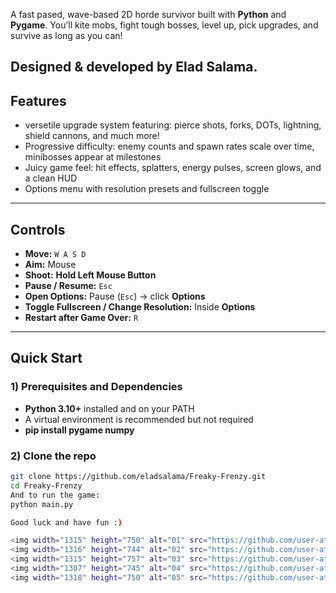A fast pased, wave-based 2D horde survivor built with **Python** and **Pygame**. You’ll kite mobs, fight tough bosses, level up, pick upgrades, and survive as long as you can!

Designed & developed by Elad Salama.
---

## Features
- versetile upgrade system featuring: pierce shots, forks, DOTs, lightning, shield cannons, and much more!
- Progressive difficulty: enemy counts and spawn rates scale over time, minibosses appear at milestones
- Juicy game feel: hit effects, splatters, energy pulses, screen glows, and a clean HUD
- Options menu with resolution presets and fullscreen toggle

---

## Controls
- **Move:** `W A S D`
- **Aim:** Mouse
- **Shoot:** **Hold Left Mouse Button**
- **Pause / Resume:** `Esc`
- **Open Options:** Pause (`Esc`) → click **Options**
- **Toggle Fullscreen / Change Resolution:** Inside **Options**
- **Restart after Game Over:** `R`

---

## Quick Start

### 1) Prerequisites and Dependencies
- **Python 3.10+** installed and on your PATH
- A virtual environment is recommended but not required
- **pip install pygame numpy**

### 2) Clone the repo
```bash
git clone https://github.com/eladsalama/Freaky-Frenzy.git
cd Freaky-Frenzy
And to run the game:
python main.py

Good luck and have fun :)

<img width="1315" height="750" alt="01" src="https://github.com/user-attachments/assets/175fafb2-cc24-4335-8c7d-655609b5368e" />
<img width="1316" height="744" alt="02" src="https://github.com/user-attachments/assets/62200743-94ae-4ba7-9cf3-2f1fd7eea6c2" />
<img width="1315" height="757" alt="03" src="https://github.com/user-attachments/assets/c0b503cd-6052-4d5c-b85d-b1bde263d944" />
<img width="1307" height="745" alt="04" src="https://github.com/user-attachments/assets/4b70bce1-2a63-412f-8a37-2c887b30d6fa" />
<img width="1318" height="750" alt="05" src="https://github.com/user-attachments/assets/117dcb7b-1944-46d0-b9e0-ec0cc0085af6" />



